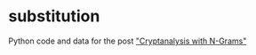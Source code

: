 substitution
============

Python code and data for the post ["Cryptanalysis with N-Grams"](http://jeremykun.wordpress.com/2012/02/03/cryptanalysis-with-n-grams/)
